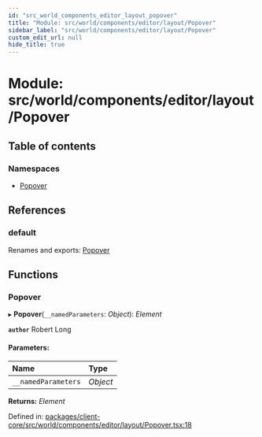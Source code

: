 ```yaml
---
id: "src_world_components_editor_layout_popover"
title: "Module: src/world/components/editor/layout/Popover"
sidebar_label: "src/world/components/editor/layout/Popover"
custom_edit_url: null
hide_title: true
---
```


# Module: src/world/components/editor/layout/Popover

## Table of contents

### Namespaces

- [Popover](src_world_components_editor_layout_popover.popover.md)

## References

### default

Renames and exports: [Popover](src_world_components_editor_layout_popover.md#popover)

## Functions

### Popover

▸ **Popover**(`__namedParameters`: *Object*): *Element*

**`author`** Robert Long

#### Parameters:

Name | Type |
:------ | :------ |
`__namedParameters` | *Object* |

**Returns:** *Element*

Defined in: [packages/client-core/src/world/components/editor/layout/Popover.tsx:18](https://github.com/xr3ngine/xr3ngine/blob/673ad6a5f/packages/client-core/src/world/components/editor/layout/Popover.tsx#L18)
